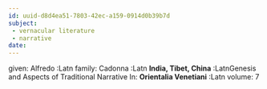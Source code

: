 ```yaml
---
id: uuid-d8d4ea51-7803-42ec-a159-0914d0b39b7d
subject: 
 - vernacular literature
 - narrative
date: 
---
```


given: Alfredo :Latn
family: Cadonna :Latn
**India, Tibet, China** :LatnGenesis and Aspects of Traditional Narrative
In: 
**Orientalia Venetiani** :Latn
volume: 7